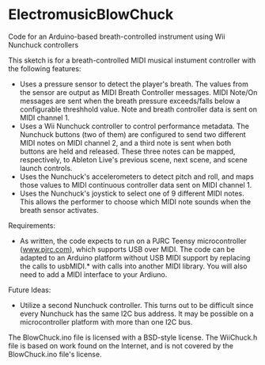 ElectromusicBlowChuck
=====================

Code for an Arduino-based breath-controlled instrument using
Wii Nunchuck controllers

This sketch is for a breath-controlled MIDI musical instument
controller with the following features:

- Uses a pressure sensor to detect the player's breath. The
  values from the sensor are output as MIDI Breath Controller
  messages. MIDI Note/On messages are sent when the breath
  pressure exceeds/falls below a configurable threshhold
  value. Note and breath controller data is sent on MIDI
  channel 1.
- Uses a Wii Nunchuck controller to control performance
  metadata. The Nunchuck buttons (two of them) are configured
  to send two different MIDI notes on MIDI channel 2, and a
  third note is sent when both buttons are held and released.
  These three notes can be mapped, respectively, to
  Ableton Live's previous scene, next scene, and scene launch
  controls.
- Uses the Nunchuck's accelerometers to detect pitch and
  roll, and maps those values to MIDI continuous controller
  data sent on MIDI channel 1.
- Uses the Nunchuck's joystick to select one of 9 different
  MIDI notes. This allows the performer to choose which MIDI
  note sounds when the breath sensor activates.
  
Requirements:

- As written, the code expects to run on a PJRC Teensy
  microcontroller (www.pjrc.com), which supports USB over
  MIDI. The code can be adapted to an Arduino platform
  without USB MIDI support by replacing the calls to
  usbMIDI.* with calls into another MIDI library. You
  will also need to add a MIDI interface to your Ardiuno.
  
Future Ideas:
- Utilize a second Nunchuck controller. This turns out to
  be difficult since every Nunchuck has the same I2C bus
  address. It may be possible on a microcontroller platform
  with more than one I2C bus.

The BlowChuck.ino file is licensed with a BSD-style license.
The WiiChuck.h file is based on work found on the Internet,
and is not covered by the BlowChuck.ino file's license.
